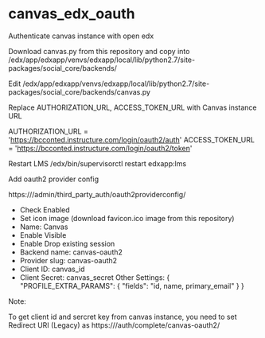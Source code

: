 # canvas_edx_oauth
Authenticate canvas instance with open edx

Download canvas.py from this repository and copy into /edx/app/edxapp/venvs/edxapp/local/lib/python2.7/site-packages/social_core/backends/

Edit /edx/app/edxapp/venvs/edxapp/local/lib/python2.7/site-packages/social_core/backends/canvas.py

Replace AUTHORIZATION_URL, ACCESS_TOKEN_URL with Canvas instance URL

AUTHORIZATION_URL = 'https://bcconted.instructure.com/login/oauth2/auth'
ACCESS_TOKEN_URL = 'https://bcconted.instructure.com/login/oauth2/token'


Restart LMS
/edx/bin/supervisorctl restart edxapp:lms

Add oauth2 provider config

https://<lmsurl>/admin/third_party_auth/oauth2providerconfig/

- Check Enabled
- Set icon image (download favicon.ico image from this repository)
- Name: Canvas
- Enable Visible
- Enable Drop existing session
- Backend name: canvas-oauth2
- Provider slug: canvas-oauth2
- Client ID: canvas_id
- Client Secret: canvas_secret
Other Settings:
{
    "PROFILE_EXTRA_PARAMS": {
        "fields": "id, name, primary_email"
    }
}



Note:

To get client id and sercret key from canvas instance, you need to set Redirect URI (Legacy) as https://<lmsurl>/auth/complete/canvas-oauth2/

